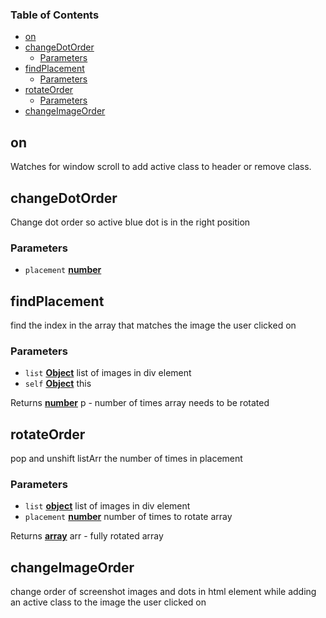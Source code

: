 <!-- Generated by documentation.js. Update this documentation by updating the source code. -->

### Table of Contents

-   [on][1]
-   [changeDotOrder][2]
    -   [Parameters][3]
-   [findPlacement][4]
    -   [Parameters][5]
-   [rotateOrder][6]
    -   [Parameters][7]
-   [changeImageOrder][8]

## on

Watches for window scroll to add active class to header or remove class.

## changeDotOrder

Change dot order so active blue dot is in the right position

### Parameters

-   `placement` **[number][9]** 

## findPlacement

find the index in the array that matches the image the user clicked on

### Parameters

-   `list` **[Object][10]** list of images in div element
-   `self` **[Object][10]** this

Returns **[number][9]** p - number of times array needs to be rotated

## rotateOrder

pop and unshift listArr the number of times in placement

### Parameters

-   `list` **[object][10]** list of images in div element
-   `placement` **[number][9]** number of times to rotate array

Returns **[array][11]** arr - fully rotated array

## changeImageOrder

change order of screenshot images and dots in html element while adding an active class to the image the user clicked on

[1]: #on

[2]: #changedotorder

[3]: #parameters

[4]: #findplacement

[5]: #parameters-1

[6]: #rotateorder

[7]: #parameters-2

[8]: #changeimageorder

[9]: https://developer.mozilla.org/docs/Web/JavaScript/Reference/Global_Objects/Number

[10]: https://developer.mozilla.org/docs/Web/JavaScript/Reference/Global_Objects/Object

[11]: https://developer.mozilla.org/docs/Web/JavaScript/Reference/Global_Objects/Array